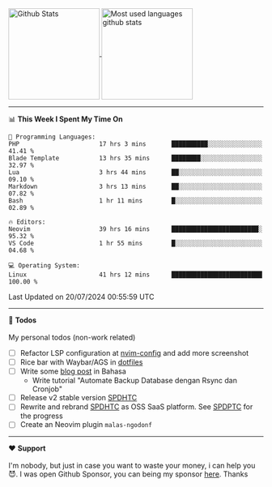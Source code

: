 <a href="https://github.com/anuraghazra/github-readme-stats">
  <img 
        height=180
        align="center" 
        src="https://github-readme-stats.vercel.app/api?username=rizkyilhampra&rank_icon=github&show_icons=true&theme=catppuccin_mocha&hide_border=true&include_all_commits=true&count_private=true&card_width=270" 
        alt="Github Stats" 
    />
</a>
<a href="https://github.com/anuraghazra/github-readme-stats">
  <img 
        height=180
        align="center" 
        src="https://github-readme-stats.vercel.app/api/top-langs/?username=rizkyilhampra&layout=compact&theme=catppuccin_mocha&hide_border=true&langs_count=8" 
        alt="Most used languages github stats" 
    />
</a>

---

<!--START_SECTION:waka-->
📊 **This Week I Spent My Time On** 

```text
💬 Programming Languages: 
PHP                      17 hrs 3 mins       ██████████░░░░░░░░░░░░░░░   41.41 % 
Blade Template           13 hrs 35 mins      ████████░░░░░░░░░░░░░░░░░   32.97 % 
Lua                      3 hrs 44 mins       ██░░░░░░░░░░░░░░░░░░░░░░░   09.10 % 
Markdown                 3 hrs 13 mins       ██░░░░░░░░░░░░░░░░░░░░░░░   07.82 % 
Bash                     1 hr 11 mins        █░░░░░░░░░░░░░░░░░░░░░░░░   02.89 % 

🔥 Editors: 
Neovim                   39 hrs 16 mins      ████████████████████████░   95.32 % 
VS Code                  1 hr 55 mins        █░░░░░░░░░░░░░░░░░░░░░░░░   04.68 % 

💻 Operating System: 
Linux                    41 hrs 12 mins      █████████████████████████   100.00 % 
```


 Last Updated on 20/07/2024 00:55:59 UTC
<!--END_SECTION:waka-->

---

📒 **Todos**
<br>
<br>
My personal todos (non-work related)
- [ ] Refactor LSP configuration at [nvim-config](https://github.com/rizkyilhampra/nvim-config) and add more screenshot
- [ ] Rice bar with Waybar/AGS in [dotfiles](https://github.com/rizkyilhampra/dotfilesv2)
- [ ] Write some [blog post](https://github.com/rizkyilhampra/rizkyilhampra.github.io) in Bahasa
  - Write tutorial "Automate Backup Database dengan Rsync dan Cronjob"
- [ ] Release v2 stable version [SPDHTC](https://github.com/rizkyilhampra/spdhtc)
- [ ] Rewrite and rebrand [SPDHTC](https://github.com/rizkyilhampra/spdhtc) as OSS SaaS platform. See [SPDPTC](https://github.com/SPDPTC/SPDPTC) for the progress
- [ ] Create an Neovim plugin `malas-ngodonf`

---

♥️  **Support**
<br>
<br>
I'm nobody, but just in case you want to waste your money, i can help you 😈. I was open Github Sponsor, you can being my sponsor [here](https://github.com/sponsors/rizkyilhampra). Thanks
